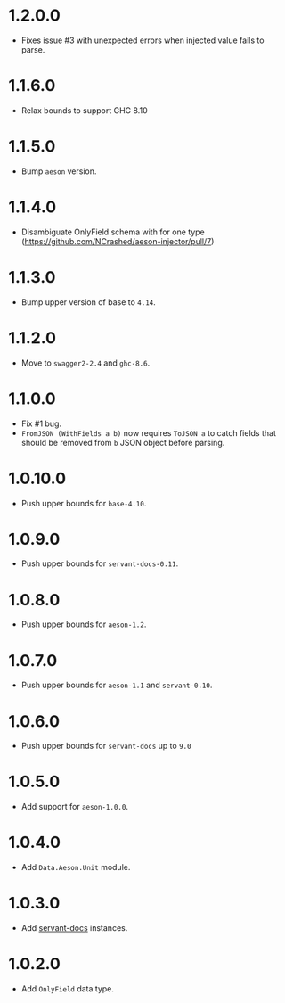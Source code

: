 1.2.0.0
=======

- Fixes issue #3 with unexpected errors when injected value fails to parse.

1.1.6.0
=======

- Relax bounds to support GHC 8.10

1.1.5.0
=======

- Bump `aeson` version.

1.1.4.0
=======

- Disambiguate OnlyField schema with for one type (https://github.com/NCrashed/aeson-injector/pull/7)

1.1.3.0
=======

- Bump upper version of base to `4.14`.

1.1.2.0
=======

- Move to `swagger2-2.4` and `ghc-8.6`.

1.1.0.0
=======

- Fix #1 bug.
- `FromJSON (WithFields a b)` now requires `ToJSON a` to catch fields that should be removed from `b` JSON object before parsing.

1.0.10.0
========

- Push upper bounds for `base-4.10`.

1.0.9.0
=======

- Push upper bounds for `servant-docs-0.11`.

1.0.8.0
=======

- Push upper bounds for `aeson-1.2`.

1.0.7.0
=======

- Push upper bounds for `aeson-1.1` and `servant-0.10`.

1.0.6.0
=======

- Push upper bounds for `servant-docs` up to `9.0`

1.0.5.0
=======

- Add support for `aeson-1.0.0`.

1.0.4.0
=======

- Add `Data.Aeson.Unit` module.

1.0.3.0
=======

- Add [servant-docs](https://hackage.haskell.org/package/servant-docs) instances.

1.0.2.0
=======

- Add `OnlyField` data type.
